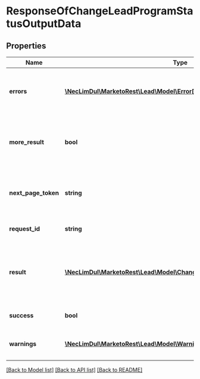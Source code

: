 # ResponseOfChangeLeadProgramStatusOutputData

## Properties

Name | Type | Description | Notes
------------ | ------------- | ------------- | -------------
**errors** | [**\NecLimDul\MarketoRest\Lead\Model\Error[]**](Error.md) | Array of errors that occurred if the request was unsuccessful |
**more_result** | **bool** | Boolean indicating if there are more results in subsequent pages | [optional]
**next_page_token** | **string** | Paging token given if the result set exceeded the allowed batch size | [optional]
**request_id** | **string** | Id of the request made |
**result** | [**\NecLimDul\MarketoRest\Lead\Model\ChangeLeadProgramStatusOutputData[]**](ChangeLeadProgramStatusOutputData.md) | Array of results for individual records in the operation, may be empty |
**success** | **bool** | Whether the request succeeded |
**warnings** | [**\NecLimDul\MarketoRest\Lead\Model\Warning[]**](Warning.md) | Array of warnings given for the operation |

[[Back to Model list]](../../README.md#models) [[Back to API list]](../../README.md#endpoints) [[Back to README]](../../README.md)
